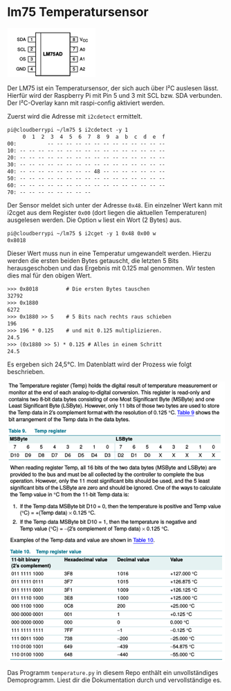 # lm75 Temperatursensor

![lm75](docs/lm75-pins.png)

Der LM75 ist ein Temperatursensor, der sich auch über I²C auslesen
lässt. Hierfür wird der Raspberry Pi mit Pin 5 und 3 mit SCL bzw. SDA
verbunden. Der I²C-Overlay kann mit raspi-config aktiviert werden.

Zuerst wird die Adresse mit `i2cdetect` ermittelt.


    pi@cloudberrypi ~/lm75 $ i2cdetect -y 1
         0  1  2  3  4  5  6  7  8  9  a  b  c  d  e  f
    00:          -- -- -- -- -- -- -- -- -- -- -- -- -- 
    10: -- -- -- -- -- -- -- -- -- -- -- -- -- -- -- -- 
    20: -- -- -- -- -- -- -- -- -- -- -- -- -- -- -- -- 
    30: -- -- -- -- -- -- -- -- -- -- -- -- -- -- -- -- 
    40: -- -- -- -- -- -- -- -- 48 -- -- -- -- -- -- -- 
    50: -- -- -- -- -- -- -- -- -- -- -- -- -- -- -- -- 
    60: -- -- -- -- -- -- -- -- -- -- -- -- -- -- -- -- 
    70: -- -- -- -- -- -- -- --         


Der Sensor meldet sich unter der Adresse `0x48`. Ein einzelner Wert
kann mit i2cget aus dem Register `0x00` (dort liegen die aktuellen
Temperaturen) ausgelesen werden. Die Option `w` liest ein Wort (2
Bytes) aus.

    pi@cloudberrypi ~/lm75 $ i2cget -y 1 0x48 0x00 w
    0x8018

Dieser Wert muss nun in eine Temperatur umgewandelt werden. Hierzu
werden die ersten beiden Bytes getauscht, die letzten 5 Bits
herausgeschoben und das Ergebnis mit 0.125 mal genommen. Wir testen
dies mal für den obigen Wert.

    >>> 0x8018         # Die ersten Bytes tauschen
    32792
    >>> 0x1880
    6272
    >>> 0x1880 >> 5    # 5 Bits nach rechts raus schieben
    196
    >>> 196 * 0.125    # und mit 0.125 multiplizieren.
    24.5
    >>> (0x1880 >> 5) * 0.125 # Alles in einem Schritt
    24.5
    

Es ergeben sich 24,5°C. Im Datenblatt wird der Prozess wie folgt
beschrieben.

![datenblatt](docs/lm75-temp-description.png)

Das Programm `temperature.py` in diesem Repo enthält ein
unvollständiges Demoprogramm. Liest dir die Dokumentation durch und
vervollständige es.


